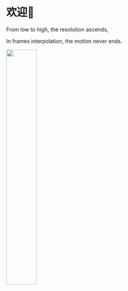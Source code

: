 # 欢迎👋

From low to high, the resolution ascends,

In frames interpolation, the motion never ends.

<img src="https://raw.githubusercontent.com/TensoRaws/.github/refs/heads/main/TensoRaws%E6%8B%9B%E6%96%B0.jpg" width="40%"></a>
